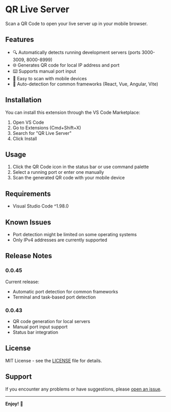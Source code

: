 # QR Live Server

Scan a QR Code to open your live server up in your mobile browser.

## Features

- 🔍 Automatically detects running development servers (ports 3000-3009, 8000-8999)
- 🌐 Generates QR code for local IP address and port
- ⌨️ Supports manual port input
- 📱 Easy to scan with mobile devices
- 🔄 Auto-detection for common frameworks (React, Vue, Angular, Vite)

## Installation

You can install this extension through the VS Code Marketplace:

1. Open VS Code
2. Go to Extensions (Cmd+Shift+X)
3. Search for "QR Live Server"
4. Click Install

## Usage

1. Click the QR Code icon in the status bar or use command palette
2. Select a running port or enter one manually
3. Scan the generated QR code with your mobile device

## Requirements

- Visual Studio Code ^1.98.0

## Known Issues

- Port detection might be limited on some operating systems
- Only IPv4 addresses are currently supported

## Release Notes

### 0.0.45

Current release:
- Automatic port detection for common frameworks
- Terminal and task-based port detection

### 0.0.43
- QR code generation for local servers
- Manual port input support
- Status bar integration

## License

MIT License - see the [LICENSE](LICENSE) file for details.

## Support

If you encounter any problems or have suggestions, please [open an issue](https://github.com/MohammadDousi/ipQrGenerator/issues).

---

**Enjoy!** 🚀
